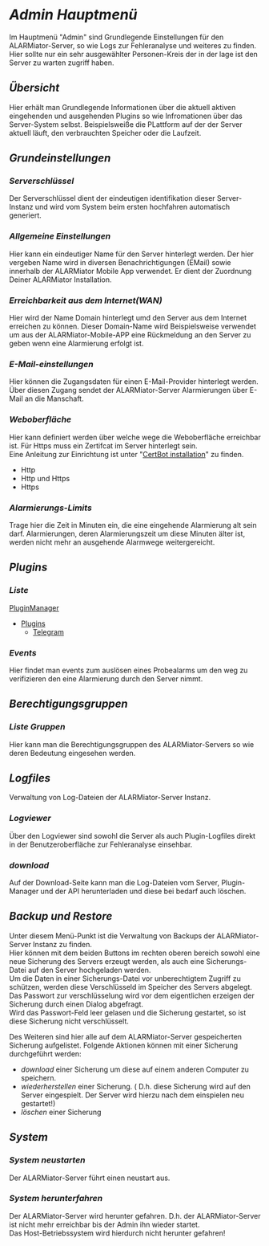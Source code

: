 # ***Admin Hauptmenü***
Im Hauptmenü "Admin" sind Grundlegende Einstellungen für den ALARMiator-Server, so wie Logs zur Fehleranalyse und weiteres zu finden. Hier sollte nur ein sehr ausgewählter Personen-Kreis der in der lage ist den Server zu warten zugriff haben.

## ***Übersicht***
Hier erhält man Grundlegende Informationen über die aktuell aktiven eingehenden und ausgehenden Plugins so wie Infromationen über das Server-System selbst. Beispielsweiße die PLattform auf der der Server aktuell läuft, den verbrauchten Speicher oder die Laufzeit.

## ***Grundeinstellungen***
### ***Serverschlüssel***
Der Serverschlüssel dient der eindeutigen identifikation dieser Server-Instanz und wird vom System beim ersten hochfahren automatisch generiert.

### ***Allgemeine Einstellungen***
Hier kann ein eindeutiger Name für den Server hinterlegt werden. Der hier vergeben Name wird in diversen Benachrichtigungen (EMail) sowie innerhalb der ALARMiator Mobile App verwendet. Er dient der Zuordnung Deiner ALARMiator Installation.
 
### ***Erreichbarkeit aus dem Internet(WAN)***
Hier wird der Name Domain hinterlegt umd den Server aus dem Internet erreichen zu können.
Dieser Domain-Name wird Beispielsweise verwendet um aus der ALARMiator-Mobile-APP eine Rückmeldung an den Server zu geben wenn eine Alarmierung erfolgt ist.
 
### ***E-Mail-einstellungen***
Hier können die Zugangsdaten für einen E-Mail-Provider hinterlegt werden. Über diesen Zugang sendet der ALARMiator-Server Alarmierungen über E-Mail an die Manschaft.

### ***Weboberfläche***
Hier kann definiert werden über welche wege die Weboberfläche erreichbar ist. Für Https muss ein Zertifcat im Server hinterlegt sein.  
Eine Anleitung zur Einrichtung ist unter "[CertBot installation](ALARMiator-Server/Installation/CertBot_installation.md)" zu finden.
* Http
* Http und Https
* Https

### ***Alarmierungs-Limits***
Trage hier die Zeit in Minuten ein, die eine eingehende Alarmierung alt sein darf. Alarmierungen, deren Alarmierungszeit um diese Minuten älter ist, werden nicht mehr an   ausgehende Alarmwege weitergereicht.

## ***Plugins***
### ***Liste***
[PluginManager](ALARMiator-Server/WebUI/Admin/Plugins/PluginManager.md)
* [Plugins](ALARMiator-Server/WebUI/Admin/Plugins/Plugins.md)
  * [Telegram](ALARMiator-Server/WebUI/Admin/Plugins/Telegram-Plugin.md)

### ***Events***
Hier findet man events zum auslösen eines Probealarms um den weg zu verifizieren den eine Alarmierung durch den Server nimmt.

## ***Berechtigungsgruppen***
### ***Liste Gruppen***
Hier kann man die Berechtigungsgruppen des ALARMiator-Servers so wie deren Bedeutung eingesehen werden.

## ***Logfiles***
Verwaltung von Log-Dateien der ALARMiator-Server Instanz.

### ***Logviewer***
Über den Logviewer sind sowohl die Server als auch Plugin-Logfiles direkt in der Benutzeroberfläche zur Fehleranalyse einsehbar.

### ***download***
Auf der Download-Seite kann man die Log-Dateien vom Server, Plugin-Manager und der API herunterladen und diese bei bedarf auch löschen.

## ***Backup und Restore***
Unter diesem Menü-Punkt ist die Verwaltung von Backups der ALARMiator-Server Instanz zu finden.  
Hier können mit dem beiden Buttons im rechten oberen bereich sowohl eine neue Sicherung des Servers erzeugt werden, 
als auch eine Sicherungs-Datei auf den Server hochgeladen werden.  
Um die Daten in einer Sicherungs-Datei vor unberechtigtem Zugriff zu schützen, werden diese Verschlüsseld im Speicher des Servers abgelegt.  
Das Passwort zur verschlüsselung wird vor dem eigentlichen erzeigen der Sicherung durch einen Dialog abgefragt.  
Wird das Passwort-Feld leer gelasen und die Sicherung gestartet, so ist diese Sicherung nicht verschlüsselt.

Des Weiteren sind hier alle auf dem ALARMiator-Server gespeicherten Sicherung aufgelistet. Folgende Aktionen können mit einer Sicherung durchgeführt werden:
- *download* einer Sicherung um diese auf einem anderen Computer zu speichern.
- *wiederherstellen* einer Sicherung. ( D.h. diese Sicherung wird auf den Server eingespielt. Der Server wird hierzu nach dem einspielen neu gestartet!)
- *löschen* einer Sicherung

## ***System***
### ***System neustarten***
Der ALARMiator-Server führt einen neustart aus.

### ***System herunterfahren***
Der ALARMiator-Server wird herunter gefahren. D.h. der ALARMiator-Server ist nicht mehr erreichbar bis der Admin ihn wieder startet.  
Das Host-Betriebssystem wird hierdurch nicht herunter gefahren!


